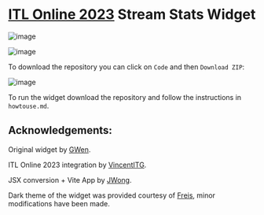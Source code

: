 # [ITL Online 2023](https://itl2023.groovestats.com) Stream Stats Widget

![image](widget_dark.png)

![image](widget_light_vertical.png)

To download the repository you can click on `Code` and then `Download ZIP`:

![image](download.png)

To run the widget download the repository and follow the instructions in `howtouse.md`.

## Acknowledgements:

Original widget by [GWen](https://github.com/G-Wen).

ITL Online 2023 integration by [VincentITG](https://github.com/vlnguyen).

JSX conversion + Vite App by [JWong](https://github.com/JonJWong).

Dark theme of the widget was provided courtesy of [Freis](https://github.com/gab-santi), minor modifications have been made.

